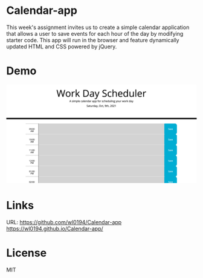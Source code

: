 # Calendar-app

This week's assignment invites us to create a simple calendar application that allows a user to save events for each hour of the day by modifying starter code. This app will run in the browser and feature dynamically updated HTML and CSS powered by jQuery.

# Demo

![calendar app](assets/Img/demo.png) 

# Links

URL: https://github.com/wl0194/Calendar-app
https://wl0194.github.io/Calendar-app/

# License
MIT